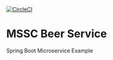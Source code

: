 [![CircleCI](https://circleci.com/gh/chrisdoberman/mssc-beer-service.svg?style=svg)](https://circleci.com/gh/chrisdoberman/mssc-beer-service)
# MSSC Beer Service

Spring Boot Microservice Example